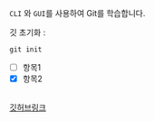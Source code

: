 `CLI` 와 `GUI`를 사용하여  Git를  학습합니다.

깃 초기화 : 
```
git init
```



- [ ] 항목1
- [x] 항목2
<br/><br/>
  
[깃허브링크](https://github.com/jihyun9912)
